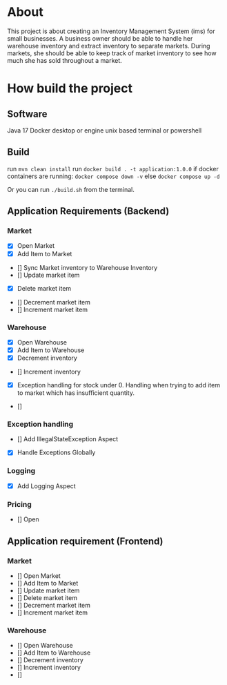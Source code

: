 # About 
This project is about creating an Inventory Management System (ims) for small businesses. 
A business owner should be able to handle her warehouse inventory and extract inventory to separate markets. 
During markets, she should be able to keep track of market inventory to see how much she has sold throughout a market. 

# How build the project

## Software 
Java 17 
Docker desktop or engine
unix based terminal or powershell

## Build 
run `mvn clean install`
run `docker build . -t application:1.0.0`
if docker containers are running: `docker compose down -v` 
else `docker compose up -d`

Or you can run `./build.sh` from the terminal. 

## Application Requirements (Backend)

### Market 

- [x] Open Market 
- [x] Add Item to Market 
- [] Sync Market inventory to Warehouse Inventory 
- [] Update market item 
- [x] Delete market item 
- [] Decrement market item 
- [] Increment market item 

### Warehouse 
- [x] Open Warehouse 
- [x] Add Item to Warehouse
- [x] Decrement inventory 
- [] Increment inventory
- [x] Exception handling for stock under 0. Handling when trying to add item to market which has insufficient quantity. 
- [] 

### Exception handling 
- [] Add IllegalStateException Aspect 
- [x] Handle Exceptions Globally 


### Logging
- [x] Add Logging Aspect 

### Pricing 
- [] Open 


## Application requirement (Frontend)

### Market 

- [] Open Market 
- [] Add Item to Market 
- [] Update market item 
- [] Delete market item 
- [] Decrement market item 
- [] Increment market item 

### Warehouse 
- [] Open Warehouse 
- [] Add Item to Warehouse
- [] Decrement inventory 
- [] Increment inventory
- [] 



